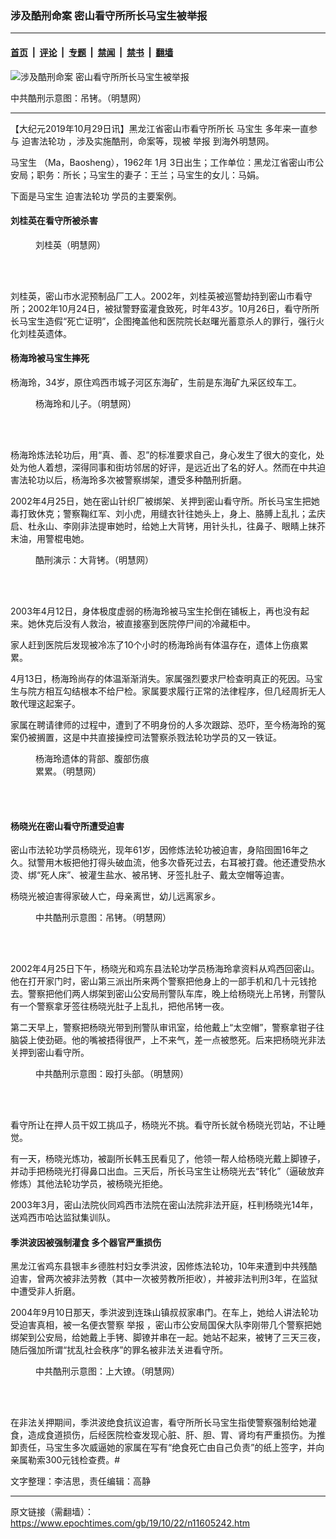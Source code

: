 ### 涉及酷刑命案 密山看守所所长马宝生被举报

---

#### [首页](../../../..?n11605242) &nbsp;|&nbsp; [评论](../../../../../epoch-comment?n11605242) &nbsp;|&nbsp; [专题](../../../../../epoch-special?n11605242) &nbsp;|&nbsp; [禁闻](../../../../../epoch-news?n11605242) &nbsp;|&nbsp; [禁书](../../../../../books?n11605242) &nbsp;|&nbsp; [翻墙](https://github.com/gfw-breaker/nogfw/blob/master/README.md?n11605242)


<div><img alt="涉及酷刑命案 密山看守所所长马宝生被举报" class="attachment-djy_600_400 size-djy_600_400 wp-post-image" src="https://i.epochtimes.com/assets/uploads/2019/10/11-17-600x400.jpg"/>
<div class="caption">
 <p>
  中共酷刑示意图：吊铐。（明慧网）
 </p>
</div></div><hr/><div class="post_content" id="artbody" itemprop="articleBody">
 <!-- article content begin -->
 <p>
  【大纪元2019年10月29日讯】黑龙江省密山市看守所所长
  <ok href="https://www.epochtimes.com/gb/tag/%E9%A9%AC%E5%AE%9D%E7%94%9F.html">
   马宝生
  </ok>
  多年来一直参与
  <ok href="https://www.epochtimes.com/gb/tag/%E8%BF%AB%E5%AE%B3%E6%B3%95%E8%BD%AE%E5%8A%9F.html">
   迫害法轮功
  </ok>
  ，涉及实施酷刑，命案等，现被
  <ok href="https://www.epochtimes.com/gb/tag/%E4%B8%BE%E6%8A%A5.html">
   举报
  </ok>
  到海外明慧网。
 </p>
 <p>
  <ok href="https://www.epochtimes.com/gb/tag/%E9%A9%AC%E5%AE%9D%E7%94%9F.html">
   马宝生
  </ok>
  （Ma，Baosheng），1962年 1月 3日出生；工作单位：黑龙江省密山市公安局；职务：所长；马宝生的妻子：王兰；马宝生的女儿：马娟。
 </p>
 <p>
  下面是马宝生
  <ok href="https://www.epochtimes.com/gb/tag/%E8%BF%AB%E5%AE%B3%E6%B3%95%E8%BD%AE%E5%8A%9F.html">
   迫害法轮功
  </ok>
  学员的主要案例。
 </p>
 <h4>
  <b>
   刘桂英在看守所被杀害
  </b>
 </h4>
 <figure aria-describedby="caption-attachment-11605251" class="wp-caption aligncenter" id="attachment_11605251" style="width: 178px">
  <ok href="https://i.epochtimes.com/assets/uploads/2019/10/2006-8-25-liuguiying1.jpg" target="_blank">
   <img alt="" class="wp-image-11605251" src="https://i.epochtimes.com/assets/uploads/2019/10/2006-8-25-liuguiying1.jpg"/>
  </ok>
  <br/><figcaption class="wp-caption-text" id="caption-attachment-11605251">
   刘桂英（明慧网）
  </figcaption><br/>
 </figure><br/>
 <p>
  刘桂英，密山市水泥预制品厂工人。2002年，刘桂英被巡警劫持到密山市看守所；2002年10月24日，被狱警野蛮灌食致死，时年43岁。10月26日，看守所所长马宝生造假“死亡证明”，企图掩盖他和医院院长赵曙光蓄意杀人的罪行，强行火化刘桂英遗体。
 </p>
 <h4>
  <b>
   杨海玲被马宝生摔死
  </b>
 </h4>
 <p>
  杨海玲，34岁，原住鸡西市城子河区东海矿，生前是东海矿九采区绞车工。
 </p>
 <figure aria-describedby="caption-attachment-11605258" class="wp-caption aligncenter" id="attachment_11605258" style="width: 217px">
  <ok href="https://i.epochtimes.com/assets/uploads/2019/10/2013-11-5-minghui-children-07.jpg" target="_blank">
   <img alt="" class="wp-image-11605258 size-full" src="https://i.epochtimes.com/assets/uploads/2019/10/2013-11-5-minghui-children-07.jpg"/>
  </ok>
  <br/><figcaption class="wp-caption-text" id="caption-attachment-11605258">
   杨海玲和儿子。（明慧网）
  </figcaption><br/>
 </figure><br/>
 <p>
  杨海玲炼法轮功后，用“真、善、忍”的标准要求自己，身心发生了很大的变化，处处为他人着想，深得同事和街坊邻居的好评，是远近出了名的好人。然而在中共迫害法轮功以后，杨海玲多次被警察绑架，遭受多种酷刑折磨。
 </p>
 <p>
  2002年4月25日，她在密山针织厂被绑架、关押到密山看守所。所长马宝生把她毒打致休克；警察鞠红军、刘小虎，用缝衣针往她头上，身上、胳膊上乱扎；孟庆启、杜永山、李刚非法提审她时，给她上大背铐，用针头扎，往鼻子、眼睛上抹芥末油，用警棍电她。
 </p>
 <figure aria-describedby="caption-attachment-11605262" class="wp-caption aligncenter" id="attachment_11605262" style="width: 262px">
  <ok href="https://i.epochtimes.com/assets/uploads/2019/10/2011-5-2-minghui-persecution-222413-1-1.jpg" target="_blank">
   <img alt="" class="wp-image-11605262" src="https://i.epochtimes.com/assets/uploads/2019/10/2011-5-2-minghui-persecution-222413-1-1-600x450.jpg"/>
  </ok>
  <br/><figcaption class="wp-caption-text" id="caption-attachment-11605262">
   酷刑演示：大背铐。（明慧网）
  </figcaption><br/>
 </figure><br/>
 <p>
  2003年4月12日，身体极度虚弱的杨海玲被马宝生抡倒在铺板上，再也没有起来。她休克后没有人救治，被直接塞到医院停尸间的冷藏柜中。
 </p>
 <p>
  家人赶到医院后发现被冷冻了10个小时的杨海玲尚有体温存在，遗体上伤痕累累。
 </p>
 <p>
  4月13日，杨海玲尚存的体温渐渐消失。家属强烈要求尸检查明真正的死因。马宝生与院方相互勾结根本不给尸检。家属要求履行正常的法律程序，但几经周折无人敢代理这起案子。
 </p>
 <p>
  家属在聘请律师的过程中，遭到了不明身份的人多次跟踪、恐吓，至今杨海玲的冤案仍被搁置，这是中共直接操控司法警察杀戮法轮功学员的又一铁证。
 </p>
 <figure aria-describedby="caption-attachment-11605267" class="wp-caption aligncenter" id="attachment_11605267" style="width: 190px">
  <ok href="https://i.epochtimes.com/assets/uploads/2019/10/2003-10-13-yanghailing-5-ss.jpg" target="_blank">
   <img alt="" class="size-full wp-image-11605267" src="https://i.epochtimes.com/assets/uploads/2019/10/2003-10-13-yanghailing-5-ss.jpg"/>
  </ok>
  <br/><figcaption class="wp-caption-text" id="caption-attachment-11605267">
   杨海玲遗体的背部、腹部伤痕累累。（明慧网）
  </figcaption><br/>
 </figure><br/>
 <h4>
  <b>
   杨晓光在密山看守所遭受迫害
  </b>
 </h4>
 <p>
  密山市法轮功学员杨晓光，现年61岁，因修炼法轮功被迫害，身陷囹圄16年之久。狱警用木板把他打得头破血流，他多次昏死过去，右耳被打聋。他还遭受热水烫、绑“死人床”、被灌生盐水、被吊铐、牙签扎肚子、戴太空帽等迫害。
 </p>
 <p>
  杨晓光被迫害得家破人亡，母亲离世，幼儿远离家乡。
 </p>
 <figure aria-describedby="caption-attachment-11605276" class="wp-caption aligncenter" id="attachment_11605276" style="width: 229px">
  <ok href="https://i.epochtimes.com/assets/uploads/2019/10/2012-6-19-cmh-kuxingtu-38.jpg" target="_blank">
   <img alt="" class="wp-image-11605276" src="https://i.epochtimes.com/assets/uploads/2019/10/2012-6-19-cmh-kuxingtu-38-600x824.jpg"/>
  </ok>
  <br/><figcaption class="wp-caption-text" id="caption-attachment-11605276">
   中共酷刑示意图：吊铐。（明慧网）
  </figcaption><br/>
 </figure><br/>
 <p>
  2002年4月25日下午，杨晓光和鸡东县法轮功学员杨海玲拿资料从鸡西回密山。他在打开家门时，密山第三派出所来两个警察把他身上的一部手机和几十元钱抢去。警察把他们两人绑架到密山公安局刑警队车库，晚上给杨晓光上吊铐，刑警队有一个警察拿牙签往杨晓光肚子上乱扎，把他吊铐一夜。
 </p>
 <p>
  第二天早上，警察把杨晓光带到刑警队审讯室，给他戴上“太空帽”，警察拿钳子往脑袋上使劲砸。他的嘴被捂得很严，上不来气，差一点被憋死。后来把杨晓光非法关押到密山看守所。
 </p>
 <figure aria-describedby="caption-attachment-11605281" class="wp-caption aligncenter" id="attachment_11605281" style="width: 269px">
  <ok href="https://i.epochtimes.com/assets/uploads/2019/10/2015-2-22-minghui-kuxing-tiexi-1-ss.jpg" target="_blank">
   <img alt="" class="wp-image-11605281" src="https://i.epochtimes.com/assets/uploads/2019/10/2015-2-22-minghui-kuxing-tiexi-1-ss.jpg"/>
  </ok>
  <br/><figcaption class="wp-caption-text" id="caption-attachment-11605281">
   中共酷刑示意图：殴打头部。（明慧网）
  </figcaption><br/>
 </figure><br/>
 <p>
  看守所让在押人员干奴工挑瓜子，杨晓光不挑。看守所长就令杨晓光罚站，不让睡觉。
 </p>
 <p>
  有一天，杨晓光炼功，被副所长韩玉民看见了，他领一帮人给杨晓光戴上脚镣子，并动手把杨晓光打得鼻口出血。三天后，所长马宝生让杨晓光去“转化”（逼破放弃修炼）其他法轮功学员，被杨晓光拒绝。
 </p>
 <p>
  2003年3月，密山法院伙同鸡西市法院在密山法院非法开庭，枉判杨晓光14年，送鸡西市哈达监狱集训队。
 </p>
 <h4>
  <b>
   季洪波因被强制灌食 多个器官严重损伤
  </b>
 </h4>
 <p>
  黑龙江省鸡东县银丰乡德胜村妇女季洪波，因修炼法轮功，10年来遭到中共残酷迫害，曾两次被非法劳教（其中一次被劳教所拒收），并被非法判刑3年，在监狱中遭受非人折磨。
 </p>
 <p>
  2004年9月10日那天，季洪波到连珠山镇叔叔家串门。在车上，她给人讲法轮功受迫害真相，被一名便衣警察
  <ok href="https://www.epochtimes.com/gb/tag/%E4%B8%BE%E6%8A%A5.html">
   举报
  </ok>
  ，密山市公安局国保大队李刚带几个警察把她绑架到公安局，给她戴上手铐、脚镣并串在一起。她站不起来，被铐了三天三夜，随后强加所谓“扰乱社会秩序”的罪名被非法关进看守所。
 </p>
 <figure aria-describedby="caption-attachment-11605287" class="wp-caption aligncenter" id="attachment_11605287" style="width: 305px">
  <ok href="https://i.epochtimes.com/assets/uploads/2019/10/2018-10-16-minghui-kuxing-daliao.jpg" target="_blank">
   <img alt="" class="wp-image-11605287" src="https://i.epochtimes.com/assets/uploads/2019/10/2018-10-16-minghui-kuxing-daliao.jpg"/>
  </ok>
  <br/><figcaption class="wp-caption-text" id="caption-attachment-11605287">
   中共酷刑示意图：上大镣。（明慧网）
  </figcaption><br/>
 </figure><br/>
 <p>
  在非法关押期间，季洪波绝食抗议迫害，看守所所长马宝生指使警察强制给她灌食，造成食道损伤，后经医院检查发现心脏、肝、胆、胃、肾均有严重损伤。为推卸责任，马宝生多次威逼她的家属在写有“绝食死亡由自己负责”的纸上签字，并向亲属勒索300元钱检查费。#
 </p>
 <p>
  文字整理：李洁思，责任编辑：高静
 </p>
 <!-- article content end -->
 <div id="below_article_ad">
 </div>
</div>


---

原文链接（需翻墙）：https://www.epochtimes.com/gb/19/10/22/n11605242.htm